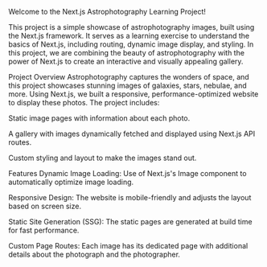 Welcome to the Next.js Astrophotography Learning Project! 

This project is a simple showcase of astrophotography images, built using the Next.js framework. It serves as a learning exercise to understand the basics of Next.js, including routing, dynamic image display, and styling. 
In this project, we are combining the beauty of astrophotography with the power of Next.js to create an interactive and visually appealing gallery.

Project Overview
Astrophotography captures the wonders of space, and this project showcases stunning images of galaxies, stars, nebulae, and more. Using Next.js, we built a responsive, performance-optimized website to display these photos. The project includes:

Static image pages with information about each photo.

A gallery with images dynamically fetched and displayed using Next.js API routes.

Custom styling and layout to make the images stand out.

Features
Dynamic Image Loading: Use of Next.js's Image component to automatically optimize image loading.

Responsive Design: The website is mobile-friendly and adjusts the layout based on screen size.

Static Site Generation (SSG): The static pages are generated at build time for fast performance.

Custom Page Routes: Each image has its dedicated page with additional details about the photograph and the photographer.
